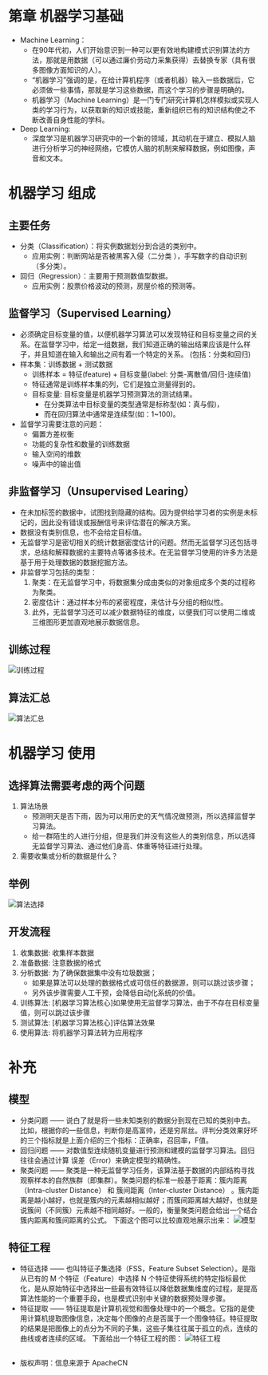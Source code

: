 # 第章 机器学习基础
- Machine Learning：
   - 在90年代初，人们开始意识到一种可以更有效地构建模式识别算法的方法，那就是用数据（可以通过廉价劳动力采集获得）去替换专家（具有很多图像方面知识的人）。
   - “机器学习”强调的是，在给计算机程序（或者机器）输入一些数据后，它必须做一些事情，那就是学习这些数据，而这个学习的步骤是明确的。
   - 机器学习（Machine Learning）是一门专门研究计算机怎样模拟或实现人类的学习行为，以获取新的知识或技能，重新组织已有的知识结构使之不断改善自身性能的学科。
- Deep Learning:
   - 深度学习是机器学习研究中的一个新的领域，其动机在于建立、模拟人脑进行分析学习的神经网络，它模仿人脑的机制来解释数据，例如图像，声音和文本。
 
# 机器学习 组成
## 主要任务
- 分类（Classification）：将实例数据划分到合适的类别中。
   - 应用实例：判断网站是否被黑客入侵（二分类 ），手写数字的自动识别（多分类）。
- 回归（Regression）：主要用于预测数值型数据。
   - 应用实例：股票价格波动的预测，房屋价格的预测等。
## 监督学习（Supervised Learning）
- 必须确定目标变量的值，以便机器学习算法可以发现特征和目标变量之间的关系。在监督学习中，给定一组数据，我们知道正确的输出结果应该是什么样子，并且知道在输入和输出之间有着一个特定的关系。 (包括：分类和回归)
- 样本集：训练数据 + 测试数据
   - 训练样本 = 特征(feature) + 目标变量(label: 分类-离散值/回归-连续值)
   - 特征通常是训练样本集的列，它们是独立测量得到的。
   - 目标变量: 目标变量是机器学习预测算法的测试结果。
      - 在分类算法中目标变量的类型通常是标称型(如：真与假)，
      - 而在回归算法中通常是连续型(如：1~100)。
- 监督学习需要注意的问题：
   - 偏置方差权衡
   - 功能的复杂性和数量的训练数据
   - 输入空间的维数
   - 噪声中的输出值
## 非监督学习（Unsupervised Learing）
- 在未加标签的数据中，试图找到隐藏的结构。因为提供给学习者的实例是未标记的，因此没有错误或报酬信号来评估潜在的解决方案。
- 数据没有类别信息，也不会给定目标值。
- 无监督学习是密切相关的统计数据密度估计的问题。然而无监督学习还包括寻求，总结和解释数据的主要特点等诸多技术。在无监督学习使用的许多方法是基于用于处理数据的数据挖掘方法。
- 非监督学习包括的类型：
   1. 聚类：在无监督学习中，将数据集分成由类似的对象组成多个类的过程称为聚类。
   2. 密度估计：通过样本分布的紧密程度，来估计与分组的相似性。
   3. 此外，无监督学习还可以减少数据特征的维度，以便我们可以使用二维或三维图形更加直观地展示数据信息。
## 训练过程
![训练过程](https://github.com/apachecn/AiLearning/blob/master/img/ml/1.MLFoundation/%E6%9C%BA%E5%99%A8%E5%AD%A6%E4%B9%A0%E5%9F%BA%E7%A1%80%E8%AE%AD%E7%BB%83%E8%BF%87%E7%A8%8B.jpg "训练过程")
## 算法汇总
![算法汇总](https://github.com/apachecn/AiLearning/blob/master/img/ml/1.MLFoundation/ml_algorithm.jpg "算法汇总")

# 机器学习 使用
## 选择算法需要考虑的两个问题
1. 算法场景
   - 预测明天是否下雨，因为可以用历史的天气情况做预测，所以选择监督学习算法。
   - 给一群陌生的人进行分组，但是我们并没有这些人的类别信息，所以选择无监督学习算法、通过他们身高、体重等特征进行处理。
2. 需要收集或分析的数据是什么？
## 举例
![算法选择](https://github.com/apachecn/AiLearning/blob/master/img/ml/1.MLFoundation/%E6%9C%BA%E5%99%A8%E5%AD%A6%E4%B9%A0%E5%9F%BA%E7%A1%80-%E9%80%89%E6%8B%A9%E7%AE%97%E6%B3%95.jpg "算法选择")
## 开发流程
1. 收集数据: 收集样本数据
2. 准备数据: 注意数据的格式
3. 分析数据: 为了确保数据集中没有垃圾数据；
   - 如果是算法可以处理的数据格式或可信任的数据源，则可以跳过该步骤；
   - 另外该步骤需要人工干预，会降低自动化系统的价值。
4. 训练算法: [机器学习算法核心]如果使用无监督学习算法，由于不存在目标变量值，则可以跳过该步骤
5. 测试算法: [机器学习算法核心]评估算法效果
6. 使用算法: 将机器学习算法转为应用程序

# 补充
## 模型
- 分类问题 —— 说白了就是将一些未知类别的数据分到现在已知的类别中去。比如，根据你的一些信息，判断你是高富帅，还是穷屌丝。评判分类效果好坏的三个指标就是上面介绍的三个指标：正确率，召回率，F值。
- 回归问题 —— 对数值型连续随机变量进行预测和建模的监督学习算法。回归往往会通过计算 误差（Error）来确定模型的精确性。
- 聚类问题 —— 聚类是一种无监督学习任务，该算法基于数据的内部结构寻找观察样本的自然族群（即集群）。聚类问题的标准一般基于距离：簇内距离（Intra-cluster Distance） 和 簇间距离（Inter-cluster Distance） 。簇内距离是越小越好，也就是簇内的元素越相似越好；而簇间距离越大越好，也就是说簇间（不同簇）元素越不相同越好。一般的，衡量聚类问题会给出一个结合簇内距离和簇间距离的公式。
下面这个图可以比较直观地展示出来：
![模型](https://github.com/apachecn/AiLearning/blob/master/img/ml/1.MLFoundation/ml_add_1.jpg "模型")
## 特征工程
- 特征选择 —— 也叫特征子集选择（FSS，Feature Subset Selection）。是指从已有的 M 个特征（Feature）中选择 N 个特征使得系统的特定指标最优化，是从原始特征中选择出一些最有效特征以降低数据集维度的过程，是提高算法性能的一个重要手段，也是模式识别中关键的数据预处理步骤。
- 特征提取 —— 特征提取是计算机视觉和图像处理中的一个概念。它指的是使用计算机提取图像信息，决定每个图像的点是否属于一个图像特征。特征提取的结果是把图像上的点分为不同的子集，这些子集往往属于孤立的点，连续的曲线或者连续的区域。
下面给出一个特征工程的图：
![特征工程](https://github.com/apachecn/AiLearning/blob/master/img/ml/1.MLFoundation/ml_add_2.jpg "特征工程")

##
- 版权声明：信息来源于 ApacheCN
